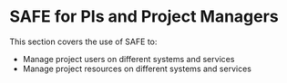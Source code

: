 # SAFE for PIs and Project Managers

This section covers the use of SAFE to:

  - Manage project users on different systems and services
  - Manage project resources on different systems and services



